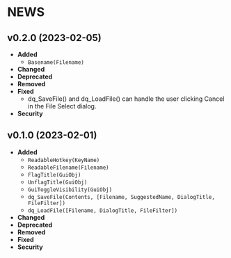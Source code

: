 # NEWS

## v0.2.0 (2023-02-05)

- **Added**
    - `Basename(Filename)`
- **Changed**
- **Deprecated**
- **Removed**
- **Fixed**
    - dq_SaveFile() and dq_LoadFile() can handle the user clicking Cancel in the File Select dialog.
- **Security**


## v0.1.0 (2023-02-01)

- **Added**
    - `ReadableHotkey(KeyName)`
    - `ReadableFilename(Filename)`
    - `FlagTitle(GuiObj)`
    - `UnflagTitle(GuiObj)`
    - `GuiToggleVisibility(GuiObj)`
    - `dq_SaveFile(Contents, [Filename, SuggestedName, DialogTitle, FileFilter])`
    - `dq_LoadFile([Filename, DialogTitle, FileFilter])`
- **Changed**
- **Deprecated**
- **Removed**
- **Fixed**
- **Security**


